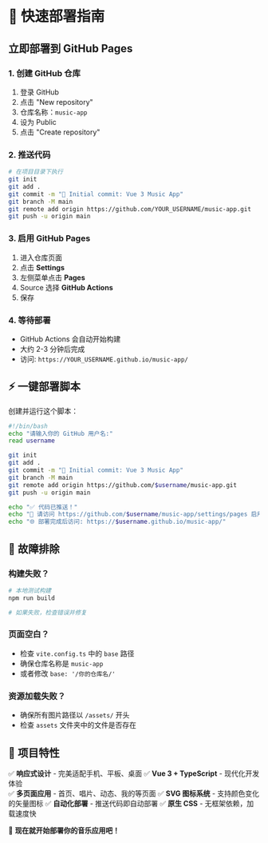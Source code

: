 # 🚀 快速部署指南

## 立即部署到 GitHub Pages

### 1. 创建 GitHub 仓库

1. 登录 GitHub
2. 点击 "New repository"
3. 仓库名称：`music-app`
4. 设为 Public
5. 点击 "Create repository"

### 2. 推送代码

```bash
# 在项目目录下执行
git init
git add .
git commit -m "🎵 Initial commit: Vue 3 Music App"
git branch -M main
git remote add origin https://github.com/YOUR_USERNAME/music-app.git
git push -u origin main
```

### 3. 启用 GitHub Pages

1. 进入仓库页面
2. 点击 **Settings**
3. 左侧菜单点击 **Pages**
4. Source 选择 **GitHub Actions**
5. 保存

### 4. 等待部署

- GitHub Actions 会自动开始构建
- 大约 2-3 分钟后完成
- 访问: `https://YOUR_USERNAME.github.io/music-app/`

## ⚡ 一键部署脚本

创建并运行这个脚本：

```bash
#!/bin/bash
echo "请输入你的 GitHub 用户名:"
read username

git init
git add .
git commit -m "🎵 Initial commit: Vue 3 Music App"
git branch -M main
git remote add origin https://github.com/$username/music-app.git
git push -u origin main

echo "✅ 代码已推送！"
echo "🔗 请访问 https://github.com/$username/music-app/settings/pages 启用 GitHub Pages"
echo "🌐 部署完成后访问: https://$username.github.io/music-app/"
```

## 🔧 故障排除

### 构建失败？

```bash
# 本地测试构建
npm run build

# 如果失败，检查错误并修复
```

### 页面空白？

- 检查 `vite.config.ts` 中的 `base` 路径
- 确保仓库名称是 `music-app`
- 或者修改 `base: '/你的仓库名/'`

### 资源加载失败？

- 确保所有图片路径以 `/assets/` 开头
- 检查 `assets` 文件夹中的文件是否存在

## 📱 项目特性

✅ **响应式设计** - 完美适配手机、平板、桌面
✅ **Vue 3 + TypeScript** - 现代化开发体验  
✅ **多页面应用** - 首页、唱片、动态、我的等页面
✅ **SVG 图标系统** - 支持颜色变化的矢量图标
✅ **自动化部署** - 推送代码即自动部署
✅ **原生 CSS** - 无框架依赖，加载速度快

🎉 **现在就开始部署你的音乐应用吧！**
